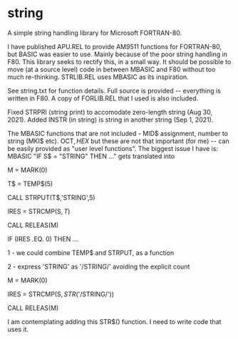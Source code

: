 # string
A simple string handling library for Microsoft FORTRAN-80.

I have published APU.REL to provide AM9511 functions for FORTRAN-80, but BASIC was easier to use. Mainly because of
the poor string handling in F80. This library seeks to rectify this, in a small way. It should be possible to move
(at a source level) code in between MBASIC and F80 without too much re-thinking. STRLIB.REL uses MBASIC as its
inspiration.

See string.txt for function details. Full source is provided -- everything is written in F80. A copy of FORLIB.REL
that I used is also included.

Fixed STRPRI (string print) to accomodate zero-length string (Aug 30, 2021).
Added INSTR (in string) is string in another string (Sep 1, 2021).

The MBASIC functions that are not included - MID$ assignment, number to string (MKI$ etc). OCT$, HEX$
but these are not that important (for me) -- can be easily provided as "user level functions". The biggest issue
I have is: MBASIC "IF S$ = "STRING" THEN ..." gets translated into

  M = MARK(0)
  
  T$ = TEMP$(5)
  
  CALL STRPUT(T$,'STRING',5)
  
  IRES = STRCMP(S$,T$)
  
  CALL RELEAS(M)
  
  IF (IRES .EQ. 0) THEN ...

  1 - we could combine TEMP$ and STRPUT, as a function
  
  2 - express 'STRING' as '/STRING/' avoiding the explicit count

  M = MARK(0)
  
  IRES = STRCMP(S$, STR$('/STRING/'))
  
  CALL RELEAS(M)

I am contemplating adding this STR$() function. I need to write code that uses it.
